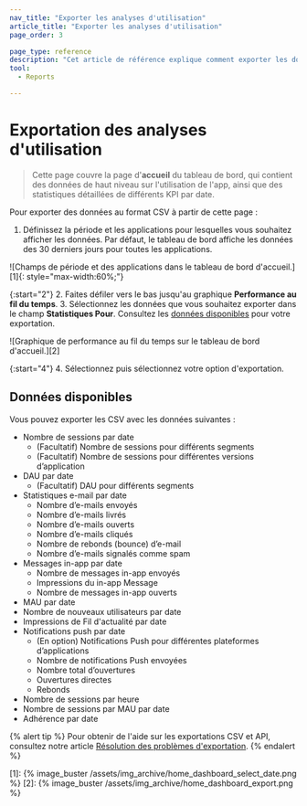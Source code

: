 ```yaml
---
nav_title: "Exporter les analyses d'utilisation"
article_title: "Exporter les analyses d'utilisation"
page_order: 3

page_type: reference
description: "Cet article de référence explique comment exporter les données de haut niveau sur l’utilisation des applications."
tool: 
  - Reports

---
```


# Exportation des analyses d'utilisation

> Cette page couvre la page d'**accueil** du tableau de bord, qui contient des données de haut niveau sur l'utilisation de l'app, ainsi que des statistiques détaillées de différents KPI par date.

Pour exporter des données au format CSV à partir de cette page :

1. Définissez la période et les applications pour lesquelles vous souhaitez afficher les données. Par défaut, le tableau de bord affiche les données des 30 derniers jours pour toutes les applications.

![Champs de période et des applications dans le tableau de bord d'accueil.][1]{: style="max-width:60%;"}

{:start="2"}
2\. Faites défiler vers le bas jusqu'au graphique **Performance au fil du temps**.
3\. Sélectionnez les données que vous souhaitez exporter dans le champ **Statistiques Pour**. Consultez les [données disponibles](#available-data) pour votre exportation.

![Graphique de performance au fil du temps sur le tableau de bord d'accueil.][2]

{:start="4"}
4\. Sélectionnez <i class="fas fa-bars" title="Menu contextuel Graphique"></i> puis sélectionnez votre option d'exportation.

## Données disponibles

Vous pouvez exporter les CSV avec les données suivantes :

- Nombre de sessions par date
    - (Facultatif) Nombre de sessions pour différents segments
    - (Facultatif) Nombre de sessions pour différentes versions d’application
- DAU par date
    - (Facultatif) DAU pour différents segments
- Statistiques e-mail par date
    - Nombre d’e-mails envoyés
    - Nombre d’e-mails livrés
    - Nombre d’e-mails ouverts
    - Nombre d’e-mails cliqués
    - Nombre de rebonds (bounce) d’e-mail
    - Nombre d’e-mails signalés comme spam
- Messages in-app par date
    - Nombre de messages in-app envoyés
    - Impressions du in-app Message
    - Nombre de messages in-app ouverts
- MAU par date
- Nombre de nouveaux utilisateurs par date
- Impressions de Fil d'actualité par date
- Notifications push par date
    - (En option) Notifications Push pour différentes plateformes d’applications
    - Nombre de notifications Push envoyées
    - Nombre total d’ouvertures
    - Ouvertures directes
    - Rebonds
- Nombre de sessions par heure
- Nombre de sessions par MAU par date
- Adhérence par date

{% alert tip %}
Pour obtenir de l'aide sur les exportations CSV et API, consultez notre article [Résolution des problèmes d'exportation]({{site.baseurl}}/user_guide/data/export_braze_data/export_troubleshooting/).
{% endalert %}

[1]: {% image_buster /assets/img_archive/home_dashboard_select_date.png %}
[2]: {% image_buster /assets/img_archive/home_dashboard_export.png %}
